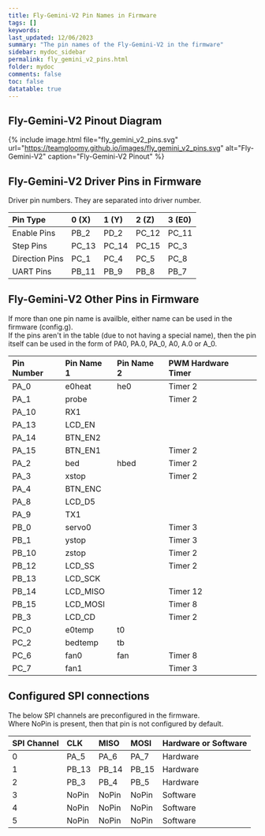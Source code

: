 ```yaml
---
title: Fly-Gemini-V2 Pin Names in Firmware
tags: []
keywords: 
last_updated: 12/06/2023
summary: "The pin names of the Fly-Gemini-V2 in the firmware"
sidebar: mydoc_sidebar
permalink: fly_gemini_v2_pins.html
folder: mydoc
comments: false
toc: false
datatable: true
---
```


## Fly-Gemini-V2 Pinout Diagram

{% include image.html file="fly_gemini_v2_pins.svg" url="https://teamgloomy.github.io/images/fly_gemini_v2_pins.svg" alt="Fly-Gemini-V2" caption="Fly-Gemini-V2 Pinout" %}

## Fly-Gemini-V2 Driver Pins in Firmware

Driver pin numbers. They are separated into driver number.

<div class="datatable-begin"></div>

|Pin Type|0 (X)|1 (Y)|2 (Z)|3 (E0)|
| :------------- |:-------------|:-------------|:-------------|:-------------|
|Enable Pins|PB_2|PD_2|PC_12|PC_11|
|Step Pins|PC_13|PC_14|PC_15|PC_3|
|Direction Pins|PC_1|PC_4|PC_5|PC_8|
|UART Pins|PB_11|PB_9|PB_8|PB_7|

<div class="datatable-end"></div>

## Fly-Gemini-V2 Other Pins in Firmware

If more than one pin name is availble, either name can be used in the firmware (config.g).  
If the pins aren't in the table (due to not having a special name), then the pin itself can be used in the form of PA0, PA.0, PA_0, A0, A.0 or A_0.  

<div class="datatable-begin"></div>

|Pin Number|Pin Name 1|Pin Name 2|PWM Hardware Timer|
| :------------- |:-------------|:-------------|:-------------|
|PA_0|e0heat|he0|Timer 2|
|PA_1|probe||Timer 2|
|PA_10|RX1|||
|PA_13|LCD_EN|||
|PA_14|BTN_EN2|||
|PA_15|BTN_EN1||Timer 2|
|PA_2|bed|hbed|Timer 2|
|PA_3|xstop||Timer 2|
|PA_4|BTN_ENC|||
|PA_8|LCD_D5|||
|PA_9|TX1|||
|PB_0|servo0||Timer 3|
|PB_1|ystop||Timer 3|
|PB_10|zstop||Timer 2|
|PB_12|LCD_SS||Timer 2|
|PB_13|LCD_SCK|||
|PB_14|LCD_MISO||Timer 12|
|PB_15|LCD_MOSI||Timer 8|
|PB_3|LCD_CD||Timer 2|
|PC_0|e0temp|t0||
|PC_2|bedtemp|tb||
|PC_6|fan0|fan|Timer 8|
|PC_7|fan1||Timer 3|

<div class="datatable-end"></div>

## Configured SPI connections

The below SPI channels are preconfigured in the firmware.  
Where NoPin is present, then that pin is not configured by default.  

<div class="datatable-begin"></div>

|SPI Channel| CLK | MISO | MOSI | Hardware or Software |
| :------------- |:-------------|:-------------|:-------------|:-------------|
|0|PA_5|PA_6|PA_7|Hardware|
|1|PB_13|PB_14|PB_15|Hardware|
|2|PB_3|PB_4|PB_5|Hardware|
|3|NoPin|NoPin|NoPin|Software|
|4|NoPin|NoPin|NoPin|Software|
|5|NoPin|NoPin|NoPin|Software|

<div class="datatable-end"></div>

